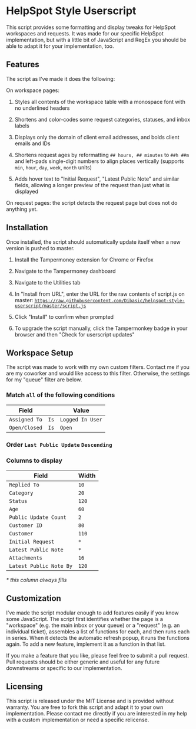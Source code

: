 # HelpSpot Style Userscript

This script provides some formatting and display tweaks for HelpSpot workspaces and requests. It was made for our specific HelpSpot implementation, but with a little bit of JavaScript and RegEx you should be able to adapt it for your implementation, too.

## Features

The script as I've made it does the following:

On workspace pages:

1. Styles all contents of the workspace table with a monospace font with no underlined headers

2. Shortens and color-codes some request categories, statuses, and inbox labels

3. Displays only the domain of client email addresses, and bolds client emails and IDs

4. Shortens request ages by reformatting `## hours, ## minutes` to `##h ##m` and left-pads single-digit numbers to align places vertically (supports `min`, `hour`, `day`, `week`, `month` units)

5. Adds hover text to "Initial Request", "Latest Public Note" and similar fields, allowing a longer preview of the request than just what is displayed

On request pages: the script detects the request page but does not do anything yet.

## Installation

Once installed, the script should automatically update itself when a new version is pushed to master.

1. Install the Tampermoney extension for Chrome or Firefox

2. Navigate to the Tampermoney dashboard

3. Navigate to the Utilities tab

4. In "Install from URL", enter the URL for the raw contents of script.js on master: [`https://raw.githubusercontent.com/Dibasic/helpspot-style-userscript/master/script.js`](https://raw.githubusercontent.com/Dibasic/helpspot-style-userscript/master/script.js)

5. Click "Install" to confirm when prompted

6. To upgrade the script manually, click the Tampermonkey badge in your browser and then "Check for userscript updates"

## Workspace Setup

The script was made to work with my own custom filters. Contact me if you are my coworker and would like access to this filter. Otherwise, the settings for my "queue" filter are below.

### Match `all` of the following conditions

| Field         |      | Value            |
|---------------|------|------------------|
| `Assigned To` | `Is` | `Logged In User` |
| `Open/Closed` | `Is` | `Open`           |

### Order `Last Public Update` `Descending`

### Columns to display

| Field                   | Width |
|-------------------------|-------|
| `Replied To`            | `10`  |
| `Category`              | `20`  |
| `Status`                | `120` |
| `Age`                   | `60`  |
| `Public Update Count`   | `2`   |
| `Customer ID`           | `80`  |
| `Customer`              | `110` |
| `Initial Request`       | `*`   |
| `Latest Public Note`    | `*`   |
| `Attachments`           | `16`  |
| `Latest Public Note By` | `120` |

*\* this column always fills*

## Customization

I've made the script modular enough to add features easily if you know some JavaScript. The script first identifies whether the page is a "workspace" (e.g. the main inbox or your queue) or a "request" (e.g. an individual ticket), assembles a list of functions for each, and then runs each in series. When it detects the automatic refresh popup, it runs the functions again. To add a new feature, implement it as a function in that list.

If you make a feature that you like, please feel free to submit a pull request. Pull requests should be either generic and useful for any future downstreams or specific to our implementation.

## Licensing

This script is released under the MIT License and is provided without warranty. You are free to fork this script and adapt it to your own implementation. Please contact me directly if you are interested in my help with a custom implementation or need a specific relicense.